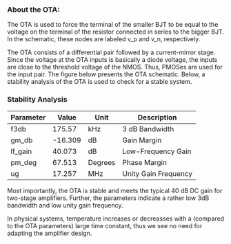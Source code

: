 ### About the OTA:
The OTA is used to force the terminal of the smaller BJT to be equal to the voltage on the terminal of the resistor connected in series to the bigger BJT.
In the schematic, these nodes are labeled v_p and v_n, respectively.

The OTA consists of a differential pair followed by a current-mirror stage.
Since the voltage at the OTA inputs is basically a diode voltage, the inputs are close to the threshold voltage of the NMOS. Thus, PMOSes are used for the input pair.
The figure below presents the OTA schematic. Below, a stability analysis of the OTA is used to check for a stable system.

### Stability Analysis
| Parameter  | Value      | Unit           | Description               |
|------------|------------|----------------|---------------------------|
| f3db       | 175.57     | kHz            | 3 dB Bandwidth           |
| gm_db      | -16.309    | dB             | Gain Margin               |
| lf_gain    | 40.073     | dB             | Low-Frequency Gain        |
| pm_deg     | 67.513     | Degrees        | Phase Margin              |
| ug         | 17.257     | MHz            | Unity Gain Frequency      |

Most importantly, the OTA is stable and meets the typical 40 dB DC gain for two-stage amplifiers.
Further, the parameters indicate a rather low 3dB bandwidth and low unity gain frequency.

In physical systems, temperature increases or decreasses with a (compared to the OTA parameters) large time constant, 
thus we see no need for adapting the amplifier design.

